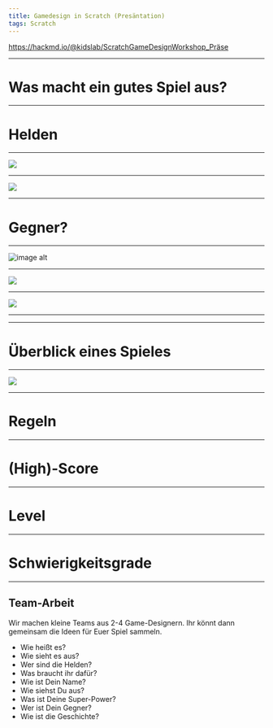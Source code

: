 ```yaml
---
title: Gamedesign in Scratch (Presäntation)
tags: Scratch
---
```






https://hackmd.io/@kidslab/ScratchGameDesignWorkshop_Präse

---

# Was macht ein gutes Spiel aus?

---

# Helden

---


![](https://i.dlpng.com/static/png/6326136_preview.png)


---

![](https://i.imgur.com/DKx3rUr.png)


---

# Gegner?



---

![image alt](https://art.pixilart.com/bc7280d3d541e14.png)



---

![](https://i.imgur.com/h1zvXuk.png)




---

![](https://i.imgur.com/RJDgADU.gif)

---



---


# Überblick eines Spieles

---

![](https://upload.wikimedia.org/wikipedia/en/9/90/Giana_Sisters_Screenshot.png)



---

# Regeln


---

# (High)-Score

---

# Level


---

# Schwierigkeitsgrade

---



## Team-Arbeit

Wir machen kleine Teams aus 2-4 Game-Designern. Ihr könnt dann gemeinsam die Ideen für Euer Spiel sammeln. 

- Wie heißt es?
- Wie sieht es aus?
- Wer sind die Helden?
- Was braucht ihr dafür?
- Wie ist Dein Name?
- Wie siehst Du aus?
- Was ist Deine Super-Power?
- Wer ist Dein Gegner?
- Wie ist die Geschichte?
